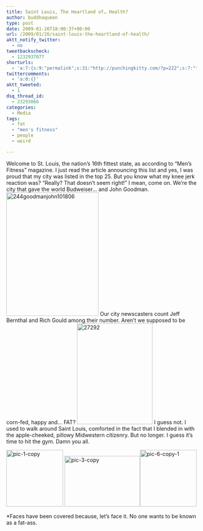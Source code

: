 ```yaml
---
title: Saint Louis, The Heartland of… Health?
author: buddhaqueen
type: post
date: 2009-01-26T18:00:37+00:00
url: /2009/01/26/saint-louis-the-heartland-of-health/
aktt_notify_twitter:
  - no
tweetbackscheck:
  - 1232937077
shorturls:
  - 'a:7:{s:9:"permalink";s:31:"http://punchingkitty.com/?p=222";s:7:"tinyurl";s:25:"http://tinyurl.com/aqlyvv";s:4:"isgd";s:17:"http://is.gd/hdPD";s:5:"bitly";s:18:"http://bit.ly/1Qii";s:5:"snipr";s:22:"http://snipr.com/aq5gi";s:5:"snurl";s:22:"http://snurl.com/aq5gi";s:7:"snipurl";s:24:"http://snipurl.com/aq5gi";}'
twittercomments:
  - 'a:0:{}'
aktt_tweeted:
  - 1
dsq_thread_id:
  - 23293066
categories:
  - Media
tags:
  - fat
  - "men's fitness"
  - people
  - weird

---
```

Welcome to St. Louis, the nation&#8217;s 16th fittest state, as according to &#8220;Men&#8217;s Fitness&#8221; magazine. I just read the article announcing this list and yes, I was proud that my city was listed in the top 25. But you know what my knee jerk reaction was? &#8220;Really? That doesn&#8217;t seem right!&#8221; I mean, come on. We&#8217;re the city that gave the world Budweiser… and John Goodman. [<img class="aligncenter size-full wp-image-238" title="244goodmanjohn101806" src="http://punchingkitty.com/wp-content/uploads/2009/01/244goodmanjohn101806.jpg" alt="244goodmanjohn101806" width="244" height="327" srcset="http://media.punchingkitty.com/wordpress/2009/01/244goodmanjohn101806.jpg 244w, http://media.punchingkitty.com/wordpress/2009/01/244goodmanjohn101806-223x300.jpg 223w" sizes="(max-width: 244px) 100vw, 244px" />][1] Our city newscasters count Jeff Bernthal and Rich Gould among their number. Aren’t we supposed to be corn-fed, happy and… FAT? [<img class="aligncenter size-full wp-image-239" title="27292" src="http://punchingkitty.com/wp-content/uploads/2009/01/27292.jpg" alt="27292" width="200" height="267" />][2] I guess not. I used to walk around Saint Louis, comforted in the fact that I blended in with the apple-cheeked, pillowy Midwestern citizenry. But no longer. I guess it&#8217;s time to hit the gym. Damn you all.

[ <img class="alignnone size-thumbnail wp-image-240" title="pic-1-copy" src="http://punchingkitty.com/wp-content/uploads/2009/01/pic-1-copy-150x150.jpg" alt="pic-1-copy" width="150" height="150" />][3]  <img class="alignnone size-full wp-image-241" title="pic-3-copy" src="http://punchingkitty.com/wp-content/uploads/2009/01/pic-3-copy.jpg" alt="pic-3-copy" width="200" height="134" />[<img class="alignnone size-thumbnail wp-image-242" title="pic-6-copy-1" src="http://punchingkitty.com/wp-content/uploads/2009/01/pic-6-copy-1-150x150.jpg" alt="pic-6-copy-1" width="150" height="150" />][4]

*Faces have been covered because, let’s face it. No one wants to be known as a fat-ass. <ins datetime="2009-01-25T01:46:52+00:00"></ins>

 [1]: http://punchingkitty.com/wp-content/uploads/2009/01/244goodmanjohn101806.jpg
 [2]: http://punchingkitty.com/wp-content/uploads/2009/01/27292.jpg
 [3]: http://punchingkitty.com/wp-content/uploads/2009/01/pic-1-copy.jpg
 [4]: http://punchingkitty.com/wp-content/uploads/2009/01/pic-6-copy-1.jpg